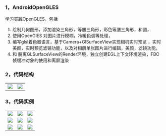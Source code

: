 ### 1，AndroidOpenGLES
学习实践OpenGLES，包括
1. 绘制几何图形，添加渲染三角形，等腰三角形，彩色等腰三角形，和圆，
2. 使用OpenGlES 对图片进行模糊，冷暖色调等处理，
3. 编写glsl着色器语言，基于Camera+GlSurfaceView实现相机实时预览
，实时美颜，实时预览滤镜功能，以及对相册单张图片进行编辑，美颜，滤镜功能，
4. 和 脱离GLSurfaceView的Render环境，独立创建EGL上下文环境渲染，FBO帧缓冲对象的使用和离屏渲染
### 2，代码结构
|||
|:---:|:---:|
|![](https://github.com/tuke0919/AndroidOpenGLES/blob/master/screenshot/%E4%BB%A3%E7%A0%81%E7%BB%93%E6%9E%841.jpg)|![](https://github.com/tuke0919/AndroidOpenGLES/blob/master/screenshot/%E4%BB%A3%E7%A0%81%E7%BB%93%E6%9E%842.jpg)|
### 3，代码实例
||||
|:---:|:---:|:---:|
|![](https://github.com/tuke0919/AndroidOpenGLES/blob/master/screenshot/%E9%A6%96%E9%A1%B5.png)|![](https://github.com/tuke0919/AndroidOpenGLES/blob/master/screenshot/%E6%BB%A4%E9%95%9C%E7%9B%B8%E6%9C%BA.png)|![](https://github.com/tuke0919/AndroidOpenGLES/blob/master/screenshot/%E7%BE%8E%E9%A2%9C%E7%9B%B8%E6%9C%BA.png)|
|![](https://github.com/tuke0919/AndroidOpenGLES/blob/master/screenshot/%E5%9B%BE%E7%89%87%E5%A4%84%E7%90%86.png)|![](https://github.com/tuke0919/AndroidOpenGLES/blob/master/screenshot/%E7%9B%B8%E6%9C%BADEMO.png)|![](https://github.com/tuke0919/AndroidOpenGLES/blob/master/screenshot/EGL%E6%B8%B2%E6%9F%93.png)|
|![](https://github.com/tuke0919/AndroidOpenGLES/blob/master/screenshot/%E7%BB%98%E5%88%B6%E5%BD%A2%E4%BD%93.png)|![](https://github.com/tuke0919/AndroidOpenGLES/blob/master/screenshot/%E5%9B%BE%E5%BD%A2%E5%8F%98%E6%8D%A2.png)|![](https://github.com/tuke0919/AndroidOpenGLES/blob/master/screenshot/fbo%E4%BD%BF%E7%94%A8.png)|
